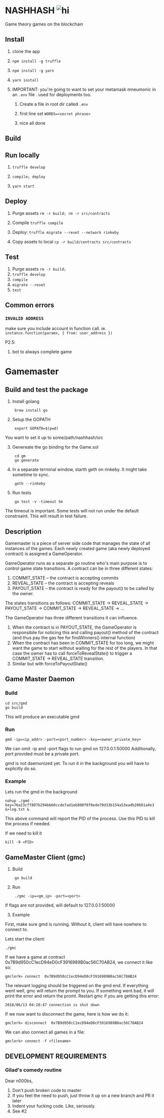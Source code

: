 # NASHHASH ![hi](https://circleci.com/gh/freeslugs/nashhash.png?circle-token=8b2c07bf923ed462dc8f5a8edbe76cc8f5c7457a)

Game theory games on the blockchain

## Install

1. clone the app

1. `npm install -g truffle`

1. `npm install -g yarn`

1. `yarn install`

1. IMPORTANT: you're going to want to set your metamask mneumonic in an `.env` file . used for deployments too.

    1. Create a file in root dir called `.env`

    1. first line set `WORDS=<secret phrase>`

    1. nice all done

## Build



## Run locally 

1. `truffle develop`
  1. `compile; deploy`

1. `yarn start`  

## Deploy

1. Purge assets `rm -r build; rm -r src/contracts`
2. Compile `truffle compile`
3. Deploy: `truffle migrate --reset --network rinkeby`

1. Copy assets to local `cp -r build/contracts src/contracts`

## Test

1. Purge assets `rm -r build;`
2. `truffle develop`
3. `compile`
4. `migrate --reset`
5. `test`

## Common errors

### `INVALID ADDRESS`

make sure you include account in function call. ie. `instance.function(params, { from: user_address })`


P2.5:
1. bot to always complete game 




# Gamemaster

## Build and test the package

1. Install golang        

        brew install go

2. Setup the GOPATH

        export GOPATH=$(pwd)

You want to set it up to some/path/nashhash/src

3. Genereate the go binding for the Game.sol

        cd gm
        go generate

4. In a separate terminal window, starth geth on rinkeby. It might take sometime to sync.

        geth --rinkeby

5. Run tests

        go test -v -timeout 5m

The timeout is important. Some tests will not run under the default constrsaint. This will result in test failure.


## Description

Gamemaster is a piece of server side code that manages the state of all instances
of the games. Each newly created game (aka newly deployed contract) is assigned a GameOperator. 

GameOperator runs as a separate go routine who's main purpose is to control game state transitions.
A contract can be in three different states:
1. COMMIT_STATE – the contract is accepting commits
2. REVEAL_STATE – the contract is accepting reveals
3. PAYOUT_STATE – the contract is ready for the payout() to be called by the owner.

The states transitions as follows:
COMMIT_STATE -> REVEAL_STATE -> PAYOUT_STATE -> COMMIT_STATE -> REVEAL_STATE -> ... 

The GameOperator has three different transitions it can influence. 
1. When the contract is in PAYOUT_STATE, the GameOperator is responsibile for noticing this and
calling payout() method of the contract (and thus pay the gas fee for findWinners() internal function)
2. When the contract has been in COMMIT_STATE for too long, we might want the game to start without waiting for the rest of the players. In that case the owner has to call forceToRevealState() to 
trigger a COMMIT_STATE -> REVEAL_STATE transition.
3. Similar but with forceToPayoutState()

## Game Master Daemon

### Build
    cd src/gmd
    go build

This will produce an executable gmd

### Run

    gmd -ip=<ip_addr> -port=<port_number> -key=<owner_private_key>

We can omit -ip and -port flags to run gmd on 127.0.0.1:50000
Additionally, port provided must be a private port. 

gmd is not daemonized yet. To run it in the background you will have to explicitly do so.

### Example

Lets run the gmd in the background

    nohup ./gmd -key=76a23cff887b294bb60ccde7ad1eb800f0f6ede70d33b154a53eadb20681a4e3 &>log.txt &

This above command will report the PID of the process.
Use this PID to kill the process if needed.

If we need to kill it

    kill -9 <PID>

## GameMaster Client (gmc)

1. Build

        go build

2. Run

        ./gmc -ip=<gm_ip> -port=<port>

If flags are not provided, will default to 127.0.0.1:50000

3. Example

First, make sure gmd is running. Without it, client will have nowhere to connect to.

Lets start the client:

    ./gmc

If we have a game at contract 0x7B9d950cC1ecD94eD0cF3916989B0ac56C70AB24, we connect it like so:

    gmclerk> connect  0x7B9d950cC1ecD94eD0cF3916989B0ac56C70AB24

The relevant logging should be triggered on the gmd end. If everything went well,
gmc will return the prompt to you. If something went bad, it will print the error and return the promt.  Restart gmc if you are getting this error:

    2018/06/13 04:28:47 connection is shut down

If we now want to disconnect the game, here is how we do it:

    gmclerk> disconnect  0x7B9d950cC1ecD94eD0cF3916989B0ac56C70AB24

We can also connect all games in a file:

    gmclerk> connect -f <filename>


## DEVELOPMENT REQUIREMENTS

### Gilad's comedy routine

Dear n000bs,

1. Don't push broken code to master
  1. If you feel the need to push, just throw it up on a new branch and PR it later 
2. Indent your fucking code. Like, seriously. 
3. See #2 


